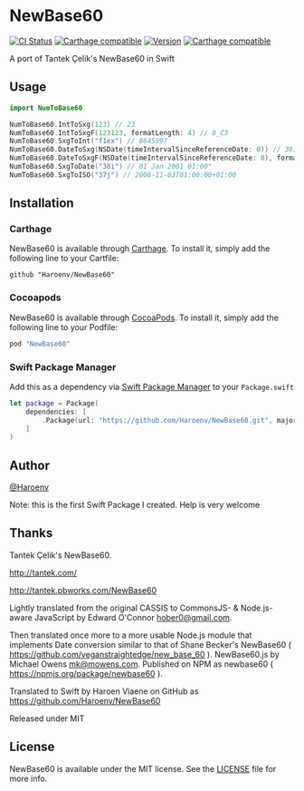 # NewBase60

[![CI Status](http://img.shields.io/travis/Haroenv/NewBase60.svg?style=flat-square)](https://travis-ci.org/Haroenv/NewBase60)
[![Carthage compatible](https://img.shields.io/badge/Carthage-compatible-4BC51D.svg?style=flat-square)](https://github.com/Carthage/Carthage)
[![Version](https://img.shields.io/cocoapods/v/NewBase60.svg?style=flat-square)](http://cocoapods.org/pods/NewBase60)
[![Carthage compatible](https://img.shields.io/badge/SPM-compatible-ffac45.svg?style=flat-square)](https://github.com/apple/swift-package-manager)

A port of Tantek Çelik's NewBase60 in Swift

## Usage

```swift
import NumToBase60

NumToBase60.IntToSxg(123) // 23
NumToBase60.IntToSxgF(123123, formatLength: 4) // 0_C3
NumToBase60.SxgToInt("f1ex") // 8645997
NumToBase60.DateToSxg(NSDate(timeIntervalSinceReferenceDate: 0)) // 38i
NumToBase60.DateToSxgF(NSDate(timeIntervalSinceReferenceDate: 0), formatLength: 6) // 00038i
NumToBase60.SxgToDate("38i") // 01 Jan 2001 01:00"
NumToBase60.SxgToISO("37j") // 2000-11-03T01:00:00+01:00
```

## Installation

### Carthage

NewBase60 is available through [Carthage](https://github.com/carthage/carthage). To install it, simply add the following line to your Cartfile:

```
github "Haroenv/NewBase60"
```

### Cocoapods

NewBase60 is available through [CocoaPods](http://cocoapods.org). To install
it, simply add the following line to your Podfile:

```ruby
pod "NewBase60"
```

### Swift Package Manager

Add this as a dependency via [Swift Package Manager](https://swift.org/package-manager/) to your `Package.swift`

```swift
let package = Package(
    dependencies: [
        .Package(url: "https://github.com/Haroenv/NewBase60.git", majorVersion: 0),
    ]
)
```

## Author

[@Haroenv](https://github.com/Haroenv)

Note: this is the first Swift Package I created. Help is very welcome

## Thanks

Tantek Çelik's NewBase60.

<http://tantek.com/>

<http://tantek.pbworks.com/NewBase60>

Lightly translated from the original CASSIS to CommonsJS- & Node.js-aware JavaScript by Edward O'Connor <hober0@gmail.com>.

Then translated once more to a more usable Node.js module that implements Date conversion similar to that of Shane Becker's NewBase60 ( <https://github.com/veganstraightedge/new_base_60> ).
NewBase60.js by Michael Owens <mk@mowens.com>. Published on NPM as newbase60 ( <https://npmjs.org/package/newbase60> ).

Translated to Swift by Haroen Viaene on GitHub as <https://github.com/Haroenv/NewBase60>

Released under MIT

## License

NewBase60 is available under the MIT license. See the [LICENSE](LICENSE) file for more info.
